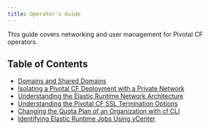 ```yaml
---
title: Operator's Guide
---
```


This guide covers networking and user management for Pivotal CF operators.

<h2>Table of Contents</h2>

* [Domains and Shared Domains](./domains.html)
* [Isolating a Pivotal CF Deployment with a Private Network](./private-networks.html)
* [Understanding the Elastic Runtime Network Architecture](./er_network.html)
* [Understanding the Pivotal CF SSL Termination Options](./ssl-term.html)
* [Changing the Quota Plan of an Organization with cf CLI](./change-quota-plan.html)
* [Identifying Elastic Runtime Jobs Using vCenter](./id-jobs.html)